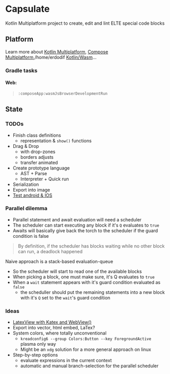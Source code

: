 # Capsulate

Kotlin Multiplatform project to create, edit and lint ELTE special code blocks

## Platform

Learn more about [Kotlin Multiplatform](https://www.jetbrains.com/help/kotlin-multiplatform-dev/get-started.html),
[Compose Multiplatform](https://github.com/JetBrains/compose-multiplatform/#compose-multiplatform),/home/erdodif
[Kotlin/Wasm](https://kotl.in/wasm/)…

### Gradle tasks

#### Web: 

> `:composeApp:wasmJsBrowserDevelopmentRun`

## State

### TODOs

- Finish class definitions
  - representation & `show()` functions
- Drag & Drop 
  - with drop-zones
  - borders adjusts
  - transfer animated
- Create prototype language
  - AST + Parse
  - Interpreter + Quick run
- Serialization
- Export into image
- [Test android & IOS](https://maestro.mobile.dev/)

### Parallel dilemma

- Parallel statement and await evaluation will need a scheduler
- The scheduler can start executing any block if it's `Q` evaluates to `true`
- Awaits will basically give back the torch  to the scheduler if the guard condition is false

> By definition, if the scheduler has blocks waiting while no other block can run, 
a deadlock happened

Naive approach is a stack-based evaluation-queue

- So the scheduler will start to read one of the available blocks
- When picking a block, one must make sure, it's Q evaluates to `true`
- When a `wait` statement appears with it's guard condition evaluated as `false`
  - the scheduller should put the remaining statements into a new block with it's `Q` set to the `wait`'s guard condition


### Ideas

- [LatexView with Katex and WebView()](https://github.com/judemanutd/KaTeXView)
- Export into vector, html embed, LaTex?
- System colors, where totally unconventional
  - `kreadconfig6 --group Colors:Button --key ForegroundActive` plasma only way 
  - Might be an `xdg` solution for a more general approach on linux
- Step-by-step options
  - evaluate expressions in the current context
  - automatic and manual branch-selection for the parallel scheduler
